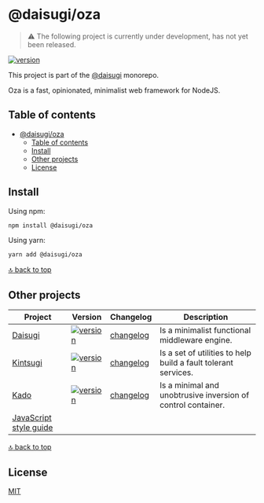 # @daisugi/oza

> :warning: The following project is currently under development, has not yet been released.

[![version](https://img.shields.io/npm/v/@daisugi/oza.svg)](https://www.npmjs.com/package/@daisugi/oza)

This project is part of the [@daisugi](https://github.com/daisugiland/daisugi) monorepo.

Oza is a fast, opinionated, minimalist web framework for NodeJS.

## Table of contents

- [@daisugi/oza](#daisugioza)
  - [Table of contents](#table-of-contents)
  - [Install](#install)
  - [Other projects](#other-projects)
  - [License](#license)

## Install

Using npm:

```sh
npm install @daisugi/oza
```

Using yarn:

```sh
yarn add @daisugi/oza
```

[:top: back to top](#table-of-contents)

## Other projects

| Project                                                                         | Version                                                                                                           | Changelog                                      | Description                                                    |
| ------------------------------------------------------------------------------- | ----------------------------------------------------------------------------------------------------------------- | ---------------------------------------------- | -------------------------------------------------------------- |
| [Daisugi](../packages/daisugi)                                                  | [![version](https://img.shields.io/npm/v/@daisugi/daisugi.svg)](https://www.npmjs.com/package/@daisugi/daisugi)   | [changelog](../packages/daisugi/CHANGELOG.md)  | Is a minimalist functional middleware engine.                  |
| [Kintsugi](../packages/kintsugi)                                                | [![version](https://img.shields.io/npm/v/@daisugi/kintsugi.svg)](https://www.npmjs.com/package/@daisugi/kintsugi) | [changelog](../packages/kintsugi/CHANGELOG.md) | Is a set of utilities to help build a fault tolerant services. |
| [Kado](../packages/kado)                                                        | [![version](https://img.shields.io/npm/v/@daisugi/kado.svg)](https://www.npmjs.com/package/@daisugi/kado)         | [changelog](../packages/kado/CHANGELOG.md)     | Is a minimal and unobtrusive inversion of control container.   |
| [JavaScript style guide](https://github.com/daisugiland/javascript-style-guide) |                                                                                                                   |                                                |                                                                |

[:top: back to top](#table-of-contents)

## License

[MIT](../../LICENSE)
